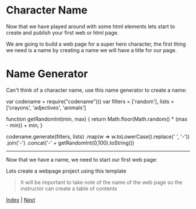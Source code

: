 # Character Name

Now that we have played around with some html elements lets start to create and publish your first web or html page.

We are going to build a web page for a super hero character, the first thing we need is a name by creating a name we will have a title for our page.

# Name Generator

Can't think of a character name, use this name generator to create a name:

<script src="https://embed.tonicdev.com" data-element-id="namegen"></script>

<div id="namegen">
var codename = require("codename")()
var filters = ['random'],
    lists = ['crayons', 'adjectives', 'animals']

function getRandomInt(min, max) {
  return Math.floor(Math.random() * (max - min)) + min;
}

codename.generate(filters, lists)
  .map(w => w.toLowerCase().replace(' ', '-'))
  .join('-')
  .concat('-' + getRandomInt(0,100).toString())
</div>

---

Now that we have a name, we need to start our first web page:

Lets create a webpage project using this template

> It will be important to take note of the name of the web page so the instructor can create a table of contents


[Index](/first-web-site) | [Next](/first-web-site/story)
